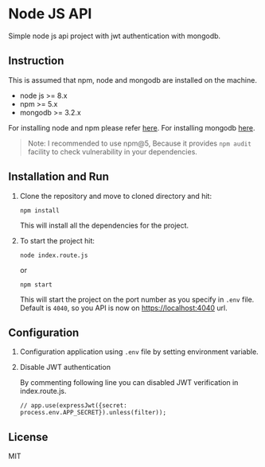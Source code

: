 # Node JS API
Simple node js api project with jwt authentication with mongodb.

## Instruction

This is assumed that npm, node and mongodb are installed on the machine.

 * node js >= 8.x
 * npm >= 5.x
 * mongodb >= 3.2.x

For installing node and npm please refer [here](https://nodejs.org/en/download/package-manager/).
For installing mongodb [here](https://docs.mongodb.com/manual/installation/).

> Note: I recommended to use npm@5, Because it provides `npm audit` facility to check vulnerability in your dependencies.
 

## Installation and Run

 1. Clone the repository and move to cloned directory and hit:

    ```npm install```

    This will install all the dependencies for the project.

 2. To start the project hit:  

    ```
    node index.route.js
    ```
    or
    ```
    npm start
    ```

    This will start the project on the port number as you specify in `.env` file. Default is `4040`, so you API is now on [https://localhost:4040](http://localhost:4040) url.


## Configuration

1. Configuration application using `.env` file by setting environment variable.

2. Disable JWT authentication
   
    By commenting following line you can disabled JWT verification in index.route.js.

    ```
    // app.use(expressJwt({secret: process.env.APP_SECRET}).unless(filter));
    ```

## License

MIT
